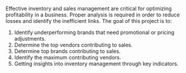 Effective inventory and sales management are critical for optimizing profitability in a business. Proper analysis is required in order to reduce losses and identify the inefficient links. The goal of this project is to:
1.	Identify underperforming brands that need promotional or pricing adjustments.
2.	Determine the top vendors contributing to sales.
3.	Determine top brands contributing to sales.
4.	Identify the maximum contributing vendors.
5.	Getting insights into inventory management through key indicators.
